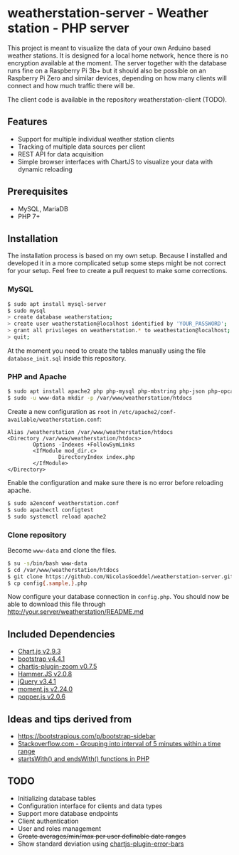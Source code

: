 # weatherstation-server - Weather station - PHP server

This project is meant to visualize the data of your own Arduino based weather stations. It is designed for a local home network, hence there is no encryption available at the moment. The server together with the database runs fine on a Raspberry Pi 3b+ but it should also be possible on an Raspberry Pi Zero and similar devices, depending on how many clients will connect and how much traffic there will be.

The client code is available in the repository weatherstation-client (TODO).

## Features

* Support for multiple individual weather station clients
* Tracking of multiple data sources per client
* REST API for data acquisition
* Simple browser interfaces with ChartJS to visualize your data with dynamic reloading

## Prerequisites

* MySQL, MariaDB
* PHP 7+

## Installation

The installation process is based on my own setup. Because I installed and developed it in a more complicated setup some steps might be not correct for your setup. Feel free to create a pull request to make some corrections.

### MySQL

```bash
$ sudo apt install mysql-server
$ sudo mysql
> create database weatherstation;
> create user weatherstation@localhost identified by 'YOUR_PASSWORD';
> grant all privileges on weatherstation.* to weathestation@localhost;
> quit;
```

At the moment you need to create the tables manually using the file `database_init.sql` inside this repository.

### PHP and Apache

```bash
$ sudo apt install apache2 php php-mysql php-mbstring php-json php-opcache
$ sudo -u www-data mkdir -p /var/www/weatherstation/htdocs
```

Create a new configuration as `root` in `/etc/apache2/conf-available/weatherstation.conf`:
```
Alias /weatherstation /var/www/weatherstation/htdocs
<Directory /var/www/weatherstation/htdocs>
        Options -Indexes +FollowSymLinks
        <IfModule mod_dir.c>
                DirectoryIndex index.php
        </IfModule>
</Directory>
```

Enable the configuration and make sure there is no error before reloading apache.
```bash
$ sudo a2enconf weatherstation.conf
$ sudo apachectl configtest
$ sudo systemctl reload apache2
```

### Clone repository

Become `www-data` and clone the files.
```bash
$ su -s/bin/bash www-data
$ cd /var/www/weatherstation/htdocs
$ git clone https://github.com/NicolasGoeddel/weatherstation-server.git .
$ cp config{.sample,}.php
```

Now configure your database connection in `config.php`. You should now be able to download this file through http://your.server/weatherstation/README.md

## Included Dependencies

* [Chart.js v2.9.3](https://github.com/chartjs/Chart.js/tree/v2.9.3)
* [bootstrap v4.4.1](https://github.com/twbs/bootstrap/tree/v4.4.1)
* [chartjs-plugin-zoom v0.7.5](https://github.com/chartjs/chartjs-plugin-zoom/tree/v0.7.5)
* [Hammer.JS v2.0.8](https://github.com/hammerjs/hammer.js/tree/v2.0.8)
* [jQuery v3.4.1](https://github.com/jquery/jquery/tree/3.4.1)
* [moment.js v2.24.0](https://github.com/moment/moment/tree/2.24.0)
* [popper.js v2.0.6](https://github.com/popperjs/popper-core/tree/v2.0.6)

## Ideas and tips derived from

* https://bootstrapious.com/p/bootstrap-sidebar
* [Stackoverflow.com - Grouping into interval of 5 minutes within a time range](https://stackoverflow.com/a/4345308/4239139)
* [startsWith() and endsWith() functions in PHP](https://stackoverflow.com/a/834355/4239139)

## TODO

* Initializing database tables
* Configuration interface for clients and data types
* Support more database endpoints
* Client authentication
* User and roles management
* ~~Create averages/min/max per user definable date ranges~~
* Show standard deviation using [chartjs-plugin-error-bars](https://github.com/datavisyn/chartjs-plugin-error-bars)